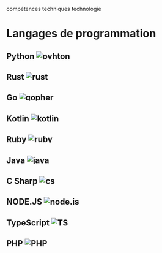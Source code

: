 compétences techniques technologie

# Langages de programmation

## Python <img alt="pyhton" src="/img/python.png" style="max-height: 1em">

## Rust <img alt="rust" src="/img/rust_logo.svg" style="max-height: 1em">

## Go <img alt="gopher" src="/img/go_gopher.png" style="max-height: 1em">

## Kotlin <img alt="kotlin" src="/img/kotlin_logo.png" style="max-height: 1em">

## Ruby <img alt="ruby" src="/img/ruby.png" style="max-height: 1em">

## Java <img alt="java" src="/img/java_icon.png" style="max-height: 1em">

## C Sharp <img alt="cs" src="/img/cs.png" style="max-height: 1em">

## NODE.JS <img alt="node.js" src="/img/nodejs.png" style="max-height: 1em">

## TypeScript <img alt="TS" src="/img/ts.png" style="max-height: 1em">

## PHP <img alt="PHP" src="/img/php.png" style="max-height: 1em">
